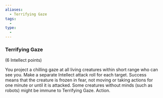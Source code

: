 ```yaml
---
aliases:
  - Terrifying Gaze
tags:
  - 
type:
  - 
---
```

### Terrifying Gaze

(6 Intellect points)

You project a chilling gaze at all living creatures within short range who can see you. Make a separate Intellect attack roll for each target. Success means that the creature is frozen in fear, not moving or taking actions for one minute or until it is attacked. Some creatures without minds (such as robots) might be immune to Terrifying Gaze. Action.